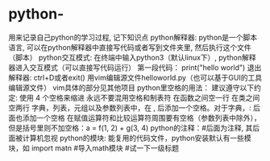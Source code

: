 # python-
用来记录自己python的学习过程, 记下知识点
python解释器: python是一个脚本语言, 可以在python解释器中直接写代码或者写到文件夹里, 然后执行这个文件（脚本）
python交互模式: 在终端中输入python3（默认linux下）, python解释器进入交互模式（可以直接写代码运行）
第一段代码：
print("hello world")
退出解释器: 
ctrl+D或者exit()
用vim编辑源文件helloworld.py（也可以基于GUI的工具编辑源文件）      vim具体的部分见其他项目
python里空格的用法：
建议遵守以下约定: 
    使用 4 个空格来缩进
    永远不要混用空格和制表符
    在函数之间空一行
    在类之间空两行
    字典，列表，元组以及参数列表中，在 , 后添加一个空格。对于字典，: 后面也添加一个空格
    在赋值运算符和比较运算符周围要有空格（参数列表中除外），但是括号里则不加空格：a = f(1, 2) + g(3, 4)
python的注释：#后面为注释, 其后面被计算机忽视
python的模块: 能复用的代码文件，python安装默认有一些模块，如
import matn #导入math模块
#试一下一级标题
